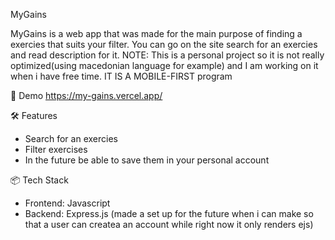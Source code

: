 MyGains

MyGains is a web app that was made for the main purpose of finding a exercies that suits your filter. You can go on the site search for an exercies and read description for it.
NOTE: This is a personal project so it is not really optimized(using macedonian language for example) and I am working on it when i have free time. IT IS A MOBILE-FIRST program

🚀 Demo
https://my-gains.vercel.app/

 🛠 Features

- Search for an exercies
- Filter exercises
- In the future be able to save them in your personal account

📦 Tech Stack

- Frontend: Javascript
- Backend: Express.js (made a set up for the future when i can make so that a user can createa an account while right now it only renders ejs)
